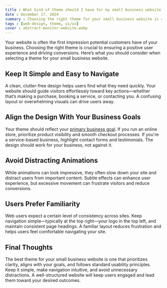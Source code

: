 ```yaml
---
title : What kind of theme should I have for my small business website?
date : December 17, 2024
summary : Choosing the right theme for your small business website is crucial. Learn how to create a simple, focused on business goals, and user-friendly design that keeps visitors engaged and converts them into customers
tags : [web-design, theme, ui/ux]
cover : abstract-monitor-website.webp
---
```


Your website is often the first impression potential customers have of your business. Choosing the right theme is crucial to ensuring a positive user experience and driving conversions. Here’s what you should consider when selecting a theme for your small business website.

## Keep It Simple and Easy to Navigate
A clean, clutter-free design helps users find what they need quickly. Your website should guide visitors effortlessly toward key actions—whether that’s making a purchase, booking a service, or contacting you. A confusing layout or overwhelming visuals can drive users away.

## Align the Design With Your Business Goals
Your theme should reflect your [primary business goal](/articles/what-a-small-business-owner-needs-to-know-website). If you run an online store, prioritize product visibility and smooth checkout processes. If you're a service-based business, highlight contact forms and testimonials. The design should work for your business, not against it.

## Avoid Distracting Animations
While animations can look impressive, they often slow down your site and distract users from important content. Subtle effects can enhance user experience, but excessive movement can frustrate visitors and reduce conversions.

## Users Prefer Familiarity
Web users expect a certain level of consistency across sites. Keep navigation simple—typically at the top right—your logo in the top left, and maintain consistent page headings. A familiar layout reduces frustration and helps users feel comfortable navigating your site.

## Final Thoughts
The best theme for your small business website is one that prioritizes clarity, aligns with your goals, and follows standard usability principles. Keep it simple, make navigation intuitive, and avoid unnecessary distractions. A well-structured website will keep users engaged and lead them toward your desired outcomes.
